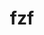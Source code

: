 ---
title: "fzf"
layout: cache
categories: [package, develop]
meta: {"compilers": ["apple-clang@=15.0.0", "gcc@=10.2.1", "gcc@=10.5.0", "gcc@=13.3.0", "gcc@=7.5.0"], "num_specs": 20, "num_specs_by_stack": {"developer-tools": 4, "developer-tools-aarch64-linux-gnu": 7, "developer-tools-darwin": 1, "developer-tools-manylinux2014": 1, "developer-tools-x86_64_v3-linux-gnu": 7, "root": 20}, "oss": ["centos7", "rhel8", "ubuntu18.04", "ventura"], "platforms": ["darwin", "linux"], "stacks": ["developer-tools", "developer-tools-aarch64-linux-gnu", "developer-tools-darwin", "developer-tools-manylinux2014", "developer-tools-x86_64_v3-linux-gnu", "root"], "targets": ["aarch64", "x86_64_v3"], "versions": ["0.48.1", "0.56.2", "0.57.0"]}
spec_details: [{"compiler": "apple-clang@=15.0.0", "hash": "2ffxzzznqqn2c6qsat4kmvoa7lf2nzaf", "os": "ventura", "platform": "darwin", "size": "-", "stacks": ["developer-tools-darwin", "root"], "tarball": "https://binaries.spack.io/develop/build_cache/darwin-ventura-aarch64/apple-clang-15.0.0/fzf-0.56.2/darwin-ventura-aarch64-apple-clang-15.0.0-fzf-0.56.2-2ffxzzznqqn2c6qsat4kmvoa7lf2nzaf.spack", "target": "aarch64", "variants": ["build_system=makefile", "~vim"], "versions": ["0.56.2"]}, {"compiler": "gcc@=10.2.1", "hash": "pbr4st33ifytjtc3uegbsyvzwgnrlqpc", "os": "centos7", "platform": "linux", "size": "-", "stacks": ["developer-tools-manylinux2014", "root"], "tarball": "https://binaries.spack.io/develop/build_cache/linux-centos7-x86_64_v3/gcc-10.2.1/fzf-0.56.2/linux-centos7-x86_64_v3-gcc-10.2.1-fzf-0.56.2-pbr4st33ifytjtc3uegbsyvzwgnrlqpc.spack", "target": "x86_64_v3", "variants": ["build_system=makefile", "~vim"], "versions": ["0.56.2"]}, {"compiler": "gcc@=10.5.0", "hash": "3d5ifl2hafpww6trzxpiplnp2amgrlqf", "os": "centos7", "platform": "linux", "size": "-", "stacks": ["developer-tools-x86_64_v3-linux-gnu", "root"], "tarball": "https://binaries.spack.io/develop/build_cache/linux-centos7-x86_64_v3/gcc-10.5.0/fzf-0.57.0/linux-centos7-x86_64_v3-gcc-10.5.0-fzf-0.57.0-3d5ifl2hafpww6trzxpiplnp2amgrlqf.spack", "target": "x86_64_v3", "variants": ["build_system=makefile", "~vim"], "versions": ["0.57.0"]}, {"compiler": "gcc@=10.5.0", "hash": "5djpj57wr76357rz6ulp6rd54x5lo2ns", "os": "centos7", "platform": "linux", "size": "-", "stacks": ["developer-tools-x86_64_v3-linux-gnu", "root"], "tarball": "https://binaries.spack.io/develop/build_cache/linux-centos7-x86_64_v3/gcc-10.5.0/fzf-0.57.0/linux-centos7-x86_64_v3-gcc-10.5.0-fzf-0.57.0-5djpj57wr76357rz6ulp6rd54x5lo2ns.spack", "target": "x86_64_v3", "variants": ["build_system=makefile", "~vim"], "versions": ["0.57.0"]}, {"compiler": "gcc@=10.5.0", "hash": "5updun4jrkqj6wf7wskf5cnjxgokrph6", "os": "centos7", "platform": "linux", "size": "-", "stacks": ["developer-tools-x86_64_v3-linux-gnu", "root"], "tarball": "https://binaries.spack.io/develop/build_cache/linux-centos7-x86_64_v3/gcc-10.5.0/fzf-0.57.0/linux-centos7-x86_64_v3-gcc-10.5.0-fzf-0.57.0-5updun4jrkqj6wf7wskf5cnjxgokrph6.spack", "target": "x86_64_v3", "variants": ["build_system=makefile", "~vim"], "versions": ["0.57.0"]}, {"compiler": "gcc@=10.5.0", "hash": "czfto6aw7d4nm43zl47xlw24uan2k3yr", "os": "centos7", "platform": "linux", "size": "-", "stacks": ["developer-tools-x86_64_v3-linux-gnu", "root"], "tarball": "https://binaries.spack.io/develop/build_cache/linux-centos7-x86_64_v3/gcc-10.5.0/fzf-0.57.0/linux-centos7-x86_64_v3-gcc-10.5.0-fzf-0.57.0-czfto6aw7d4nm43zl47xlw24uan2k3yr.spack", "target": "x86_64_v3", "variants": ["build_system=makefile", "~vim"], "versions": ["0.57.0"]}, {"compiler": "gcc@=10.5.0", "hash": "hrmatuhza57jigwdc4gdm25bh662ridm", "os": "centos7", "platform": "linux", "size": "-", "stacks": ["developer-tools-x86_64_v3-linux-gnu", "root"], "tarball": "https://binaries.spack.io/develop/build_cache/linux-centos7-x86_64_v3/gcc-10.5.0/fzf-0.57.0/linux-centos7-x86_64_v3-gcc-10.5.0-fzf-0.57.0-hrmatuhza57jigwdc4gdm25bh662ridm.spack", "target": "x86_64_v3", "variants": ["build_system=makefile", "~vim"], "versions": ["0.57.0"]}, {"compiler": "gcc@=10.5.0", "hash": "x34qbwa4ybphtjcyrnlvfsqvlvfb2heg", "os": "centos7", "platform": "linux", "size": "-", "stacks": ["developer-tools-x86_64_v3-linux-gnu", "root"], "tarball": "https://binaries.spack.io/develop/build_cache/linux-centos7-x86_64_v3/gcc-10.5.0/fzf-0.57.0/linux-centos7-x86_64_v3-gcc-10.5.0-fzf-0.57.0-x34qbwa4ybphtjcyrnlvfsqvlvfb2heg.spack", "target": "x86_64_v3", "variants": ["build_system=makefile", "~vim"], "versions": ["0.57.0"]}, {"compiler": "gcc@=10.5.0", "hash": "zlogkxvdrnkgkvcjvemod5qz4mxgbbzu", "os": "centos7", "platform": "linux", "size": "-", "stacks": ["developer-tools-x86_64_v3-linux-gnu", "root"], "tarball": "https://binaries.spack.io/develop/build_cache/linux-centos7-x86_64_v3/gcc-10.5.0/fzf-0.57.0/linux-centos7-x86_64_v3-gcc-10.5.0-fzf-0.57.0-zlogkxvdrnkgkvcjvemod5qz4mxgbbzu.spack", "target": "x86_64_v3", "variants": ["build_system=makefile", "~vim"], "versions": ["0.57.0"]}, {"compiler": "gcc@=13.3.0", "hash": "7qfd6gnubm6kqqoyvs5depsyak7ipmw5", "os": "rhel8", "platform": "linux", "size": "-", "stacks": ["developer-tools-aarch64-linux-gnu", "root"], "tarball": "https://binaries.spack.io/develop/build_cache/linux-rhel8-aarch64/gcc-13.3.0/fzf-0.57.0/linux-rhel8-aarch64-gcc-13.3.0-fzf-0.57.0-7qfd6gnubm6kqqoyvs5depsyak7ipmw5.spack", "target": "aarch64", "variants": ["build_system=makefile", "~vim"], "versions": ["0.57.0"]}, {"compiler": "gcc@=13.3.0", "hash": "mactdtg3zddwliypob63dg2zyskvr6o3", "os": "rhel8", "platform": "linux", "size": "-", "stacks": ["developer-tools-aarch64-linux-gnu", "root"], "tarball": "https://binaries.spack.io/develop/build_cache/linux-rhel8-aarch64/gcc-13.3.0/fzf-0.57.0/linux-rhel8-aarch64-gcc-13.3.0-fzf-0.57.0-mactdtg3zddwliypob63dg2zyskvr6o3.spack", "target": "aarch64", "variants": ["build_system=makefile", "~vim"], "versions": ["0.57.0"]}, {"compiler": "gcc@=13.3.0", "hash": "oljvk7ulyzqgntn4ybhzwgu6gw5csf7r", "os": "rhel8", "platform": "linux", "size": "-", "stacks": ["developer-tools-aarch64-linux-gnu", "root"], "tarball": "https://binaries.spack.io/develop/build_cache/linux-rhel8-aarch64/gcc-13.3.0/fzf-0.57.0/linux-rhel8-aarch64-gcc-13.3.0-fzf-0.57.0-oljvk7ulyzqgntn4ybhzwgu6gw5csf7r.spack", "target": "aarch64", "variants": ["build_system=makefile", "~vim"], "versions": ["0.57.0"]}, {"compiler": "gcc@=13.3.0", "hash": "rzn3oydqmazzis23qy2ihjqgxrdtxe4p", "os": "rhel8", "platform": "linux", "size": "-", "stacks": ["developer-tools-aarch64-linux-gnu", "root"], "tarball": "https://binaries.spack.io/develop/build_cache/linux-rhel8-aarch64/gcc-13.3.0/fzf-0.57.0/linux-rhel8-aarch64-gcc-13.3.0-fzf-0.57.0-rzn3oydqmazzis23qy2ihjqgxrdtxe4p.spack", "target": "aarch64", "variants": ["build_system=makefile", "~vim"], "versions": ["0.57.0"]}, {"compiler": "gcc@=13.3.0", "hash": "t3xva4crzzfr7qxgb75jymgmo2niyexh", "os": "rhel8", "platform": "linux", "size": "-", "stacks": ["developer-tools-aarch64-linux-gnu", "root"], "tarball": "https://binaries.spack.io/develop/build_cache/linux-rhel8-aarch64/gcc-13.3.0/fzf-0.57.0/linux-rhel8-aarch64-gcc-13.3.0-fzf-0.57.0-t3xva4crzzfr7qxgb75jymgmo2niyexh.spack", "target": "aarch64", "variants": ["build_system=makefile", "~vim"], "versions": ["0.57.0"]}, {"compiler": "gcc@=13.3.0", "hash": "uutpvuil5wxd6gxgkvrae2c33v5ivhqp", "os": "rhel8", "platform": "linux", "size": "-", "stacks": ["developer-tools-aarch64-linux-gnu", "root"], "tarball": "https://binaries.spack.io/develop/build_cache/linux-rhel8-aarch64/gcc-13.3.0/fzf-0.57.0/linux-rhel8-aarch64-gcc-13.3.0-fzf-0.57.0-uutpvuil5wxd6gxgkvrae2c33v5ivhqp.spack", "target": "aarch64", "variants": ["build_system=makefile", "~vim"], "versions": ["0.57.0"]}, {"compiler": "gcc@=13.3.0", "hash": "zvw6mi2puisrpjudkgcolj34ffnkzmdy", "os": "rhel8", "platform": "linux", "size": "-", "stacks": ["developer-tools-aarch64-linux-gnu", "root"], "tarball": "https://binaries.spack.io/develop/build_cache/linux-rhel8-aarch64/gcc-13.3.0/fzf-0.57.0/linux-rhel8-aarch64-gcc-13.3.0-fzf-0.57.0-zvw6mi2puisrpjudkgcolj34ffnkzmdy.spack", "target": "aarch64", "variants": ["build_system=makefile", "~vim"], "versions": ["0.57.0"]}, {"compiler": "gcc@=7.5.0", "hash": "7pelhvcwml7lh5fhimtwa3ifh5zwad3j", "os": "ubuntu18.04", "platform": "linux", "size": "-", "stacks": ["developer-tools", "root"], "tarball": "https://binaries.spack.io/develop/build_cache/linux-ubuntu18.04-x86_64_v3/gcc-7.5.0/fzf-0.48.1/linux-ubuntu18.04-x86_64_v3-gcc-7.5.0-fzf-0.48.1-7pelhvcwml7lh5fhimtwa3ifh5zwad3j.spack", "target": "x86_64_v3", "variants": ["build_system=makefile", "~vim"], "versions": ["0.48.1"]}, {"compiler": "gcc@=7.5.0", "hash": "q5wqvhqpmwr3zi2p4czwdj4aabczjthq", "os": "ubuntu18.04", "platform": "linux", "size": "-", "stacks": ["developer-tools", "root"], "tarball": "https://binaries.spack.io/develop/build_cache/linux-ubuntu18.04-x86_64_v3/gcc-7.5.0/fzf-0.48.1/linux-ubuntu18.04-x86_64_v3-gcc-7.5.0-fzf-0.48.1-q5wqvhqpmwr3zi2p4czwdj4aabczjthq.spack", "target": "x86_64_v3", "variants": ["build_system=makefile", "~vim"], "versions": ["0.48.1"]}, {"compiler": "gcc@=7.5.0", "hash": "sf44df5hpxpqwiiuabk4gqeggcrzhzzj", "os": "ubuntu18.04", "platform": "linux", "size": "-", "stacks": ["developer-tools", "root"], "tarball": "https://binaries.spack.io/develop/build_cache/linux-ubuntu18.04-x86_64_v3/gcc-7.5.0/fzf-0.48.1/linux-ubuntu18.04-x86_64_v3-gcc-7.5.0-fzf-0.48.1-sf44df5hpxpqwiiuabk4gqeggcrzhzzj.spack", "target": "x86_64_v3", "variants": ["build_system=makefile", "~vim"], "versions": ["0.48.1"]}, {"compiler": "gcc@=7.5.0", "hash": "tsp6r4nnhsxagwxl7ebqi5herj6f3rga", "os": "ubuntu18.04", "platform": "linux", "size": "-", "stacks": ["developer-tools", "root"], "tarball": "https://binaries.spack.io/develop/build_cache/linux-ubuntu18.04-x86_64_v3/gcc-7.5.0/fzf-0.48.1/linux-ubuntu18.04-x86_64_v3-gcc-7.5.0-fzf-0.48.1-tsp6r4nnhsxagwxl7ebqi5herj6f3rga.spack", "target": "x86_64_v3", "variants": ["build_system=makefile", "~vim"], "versions": ["0.48.1"]}]
---